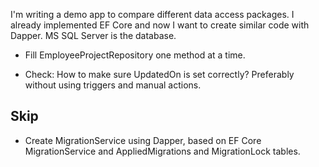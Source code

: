 

I'm writing a demo app to compare different data access packages. I already implemented EF Core and now I want to create similar code with Dapper. MS SQL Server is the database. 


<!-- - Create Entities. -->
<!-- - Create EfCoreTransaction equivalent. -->
<!-- - Create TransactionService. -->
<!-- - Create empty EmployeeProjectRepository -->
- Fill EmployeeProjectRepository one method at a time.
    <!-- - Implement Task AddEmployee(EmployeeAddDto employee); -->
    <!-- - Implement Task UpdateEmployeeName(EmployeeUpdateNameDto employeeUpdate); -->
    <!-- - Implement Task DeleteEmployeeById(EmployeeDeleteDto employeeDelete); -->
    <!-- - Implement Task<List<GetEmployeesByCityDto>> GetEmployeesByCity(EmployeeCityQueryDto cityQuery); -->
    <!-- - Implement Task<List<ProjectDto>> GetProjectsByEmployeeId(EmployeeProjectsQueryDto employeeProjectsQuery); -->
    <!-- - Implement Task<List<ProjectDto>> GetProjectsByCustomerId(CustomerProjectsQueryDto customerProjectsQuery); -->
    <!-- - Implement Task<List<EmployeeDto>> FullTextSearch(FullTextSearchDto searchQuery); -->
    <!-- - Implement Task<List<EmployeeProjectOuterJoinDto>> GetEmployeeProjectsWithOuterJoin(); -->
    <!-- - Implement Task<List<EmployeeSubqueryDto>> GetEmployeesWithSubquery(); -->
    <!-- - Implement Task EditJsonData(EditJsonDataDto editJsonDataDto); -->
    <!-- - Implement Task AppendNumberToJsonData(AppendNumberToJsonDataDto appendNumberDto); -->
    <!-- - Implement Task<List<CustomerBasedOnJsonPropertyDto>> SelectCustomerBasedOnJsonProperty(JsonPropertyQueryDto jsonPropertyQuery); -->
    <!-- - Implement Task<List<CustomerBasedOnJsonPropertyDto>> SelectCustomersWithFavoriteNumber(int favoriteNumber); -->
    <!-- - Implement Task<List<EmployeeHierarchyDto>> GetEmployeeHierarchy(EmployeeHierarchyQueryDto hierarchyQuery); -->
    <!-- - Implement Task AddEmployeeWithPartialData(EmployeePartialAddDto employeePartial); -->
    <!-- - Implement Task RunTwoUpdatesInSingleTransaction(SingleOperationTransactionDto data); -->
    <!-- - Implement Task Operation1InATransaction(Guid id, string name);, Task Operation2InATransaction(Guid id, string name); and EmployeeService equivalent -->
    <!-- - Implement Task BulkInsertEmployees(IEnumerable<EmployeeBulkInsertDto> employees); -->
    <!-- - Implement Task BulkUpdateEmployees(IEnumerable<EmployeeBulkUpdateDto> employees); -->
    <!-- - Implement Task<List<EmployeesWithDynamicQueryDto>> GetEmployeesWithDynamicQuery(DynamicQueryDto query); -->
    <!-- - Implement Task<PagedResultDto<EmployeeDto>> GetEmployeesPagedAndSorted(PagingAndSortingQueryDto query); -->
    <!-- - Implement Task<List<EmployeeSelfJoinDto>> GetEmployeeManagers(); -->
    <!-- - Implement Task<decimal> GetTotalBudgetForProjects(); -->
    <!-- - Implement Task<List<ProjectSummaryDto>> GetProjectSummaries(); -->
    <!-- - Implement Task<List<EmployeeDto>> CallStoredProcedure(StoredProcedureQueryDto query); -->
    <!-- - Implement Task<List<CustomerSpatialQueryDto>> GetCustomersNearLocation(SpatialQueryDto query); -->
<!-- - Create AppDbContext equivalent if necessary/relevant. -->
<!-- - Create a Program.cs for a Web Application Using ASP.NET Core, based on EF Core Program.cs. Focus only on builder.Services and running the migrations. -->
- Check: How to make sure UpdatedOn is set correctly? Preferably without using triggers and manual actions. 

## Skip
- Create MigrationService using Dapper, based on EF Core MigrationService and AppliedMigrations and MigrationLock tables. 